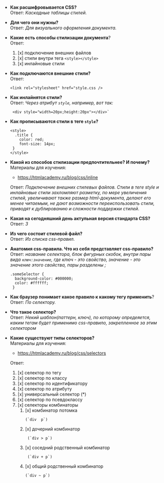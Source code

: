 - **Как расшифровывается CSS?**  
  Ответ: *Каскадные таблицы стилей.*  


- **Для чего они нужны?**  
  Ответ: *Для визуального оформления документа.*  


- **Какие есть способы стилизации документа**?  
 Ответ:
  1. [x] подключение внешних файлов
  2. [x] стили внутри тега `<style></style>`
  3. [x] инлайновые стили  
  
    
- **Как подключаются внешние стили?**  
  Ответ: 
  ```
  <link rel="stylesheet" href="style.css />
  ```


- **Как инлайнятся стили?**  
  Ответ: _Через атрибут `style`, например, вот так:_ 
  ```
   <div style="width=20px;height:20px"></div>`
  ```


- **Как прописываются стили в теге `style`?**  
  ```
  <style>
    .title {
      color: red;
      font-size: 14px;
   }
  </style>
  ```


- **Какой из способов стилизации предпочтительнее? И почему?**  
  Материалы для изучения:
  - https://htmlacademy.ru/blog/css/inline  
  
  Ответ: _Подключение внешних стилевых файлов. Стили в теге style и инлайновые стили захломляют разметку, по мере увеличения стилей, увеличивают также размер html-документа, делают его менее читаемым, не дают возможности переиспользовать стили, приводят к дублированию и сложности поддержки стилей_.


- **Какая на сегодняшний день актульная версия стандарта CSS?**  
  Ответ: _3_      


- **Из чего состоит стилевой файл?**  
  Ответ: *Из списка css-правил.*


- **Анатомия css-правила. Что из себя представляет css-правило?**  
  Ответ: _название селектора, блок фигурных скобок, внутри пары вида `ключ:значение`, где ключ - это свойство, значение - это значение этого свойства, пары разделены ;_
  ```
  .someSelector {
    background-color: #000000;
    color: #ffffff;
   }
  ```


- **Как браузер понимает какое правило к какому тегу применить**?  
  Ответ: *По селектору.*


- **Что такое селектор?**  
  Ответ: *Некий шаблон(паттерн, ключ), по которому опредеяется, каким тегам будет применимо css-правило, закрепленное за этим селектором*


- **Какие существуют типы селекторов?**  
  Материалы для изучения:
  - https://htmlacademy.ru/blog/css/selectors
  
  Ответ:
  1. [x] селектор по тегу
  2. [x] селектор по классу
  3. [x] селектор по идентификатору
  4. [x] селектор по атрибуту
  5. [x] универсальный селектор (*)
  6. [x] селектор по псевдоклассу
  7. [x] селекторы комбинаторы
     1. [x] комбинатор потомка 
         ```
         (`div  p`)
        ```
     2. [x] дочерний комбинатор 
        ```
         (`div > p`)
        ```
     3. [x] соседний родственный комбинатор 
        ```
         (`div + p`)
        ```
     4. [x] общий родственный комбинатор 
        ```
        (`div ~ p`)
        ```
